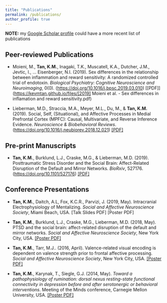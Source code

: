 ```yaml
---
title: "Publications"
permalink: /publications/
author_profile: true
---
```

**NOTE:** my [Google Scholar profile](https://scholar.google.com/citations?user=1kC4VtgAAAAJ) could have a more recent list of publications

## Peer-reviewed Publications
* Moieni, M., **Tan, K.M.**, Inagaki, T.K., Muscatell, K.A., Dutcher, J.M., Jevtic, I., … Eisenberger, N.I. (2019). Sex differences in the relationship between inflammation and reward sensitivity: A randomized controlled trial of endotoxin. *Biological Psychiatry: Cognitive Neuroscience and Neuroimaging*, 0(0). (https://doi.org/10.1016/j.bpsc.2019.03.010) [[PDF]](https://kevmtan.github.io/files/[2019] Moieni et al. - Sex differences in inflamation and reward sensitivity.pdf)

* Lieberman, M.D., Straccia, M.A., Meyer, M.L., Du, M., & **Tan, K.M.** (2019). Social, Self, (Situational), and Affective Processes in Medial Prefrontal Cortex (MPFC): Causal, Multivariate, and Reverse Inference Evidence. *Neuroscience & Biobehavioral Reviews*. (https://doi.org/10.1016/j.neubiorev.2018.12.021) [[PDF]](http://www.scn.ucla.edu/pdf/Lieberman(2019)NBR.pdf)

## Pre-print Manuscripts
* **Tan, K.M.**, Burklund, L.J., Craske, M.G., & Lieberman, M.D. (2019). Posttraumatic Stress Disorder and the Social Brain: Affect-Related Disruption of the Default and Mirror Networks. *BioRxiv*, 527176. (https://doi.org/10.1101/527176) [[PDF]](https://doi.org/10.1101/527176)

## Conference Presentations

* **Tan, K.M.**, Daitch, A.L, Fox, K.C.R., Parvizi, J. (2019, May). Intracranial Electrophysiology of Mentalizing. *Social and Affective Neuroscience Society*, Miami Beach, USA. [Talk Slides PDF] [Poster PDF]

* **Tan, K.M.**, Burklund, L.J., Craske, M.G., Lieberman, M.D. (2018, May). PTSD and the social brain: affect-related disruption of the default and mirror networks. *Social and Affective Neuroscience Society*, New York City, USA. [[Poster PDF]](https://kevmtan.github.io/files/KTan_PTSD_SANSposter_v2.pdf.pdf)

* **Tan, K.M.**, Tarr, M.J.. (2016, April). Valence-related visual encoding is dependent on valence strength prior to frontal affective processing. *Social and Affective Neuroscience Society*, New York City, USA. [[Poster PDF]](https://kevmtan.github.io/files/KevinTan_SANS2016_ObjectValence.pdf)

* **Tan, K.M.**, Karynak, T., Siegle, G.J. (2014, May). *Toward a pathophysiology of rumination: dorsal nexus resting-state functional connectivity in depression before and after serotonergic or behavioral interventions*. Meeting of the Minds conference, Carnegie Mellon University, USA. [[Poster PDF]](https://kevmtan.github.io/files/Kevin_DN_MeetingoftheMinds_Poster.pdf)

<!-- ## Working Manuscripts

* **Tan, K.M.**, Tarr, M.J. (in prep). Bottom-up or top-down? The spatiotemporal dynamics of affective object perception differ across valence strength.

* B.A. Tabak, P. Katzman, **K.M. Tan**, M.A. Straccia, M. Parrish, C. Leshak, M.D. Lieberman. (in prep). Effects of oxytocin and vasopressin on the neural circuitry of social cognition.

* **K.M. Tan**, A.L. Daitch, K.C.R. Fox, Josef Parvizi, M.D. Lieberman. (in early prep). Mentalizing about the self and others: a human intracranial electrophysiology study.  -->


<!-- {% if author.googlescholar %}
  You can also find my articles on <u><a href="{{author.googlescholar}}">my Google Scholar profile</a>.</u>
{% endif %}

{% include base_path %}

{% for post in site.publications reversed %}
  {% include archive-single.html %}
{% endfor %}
 --